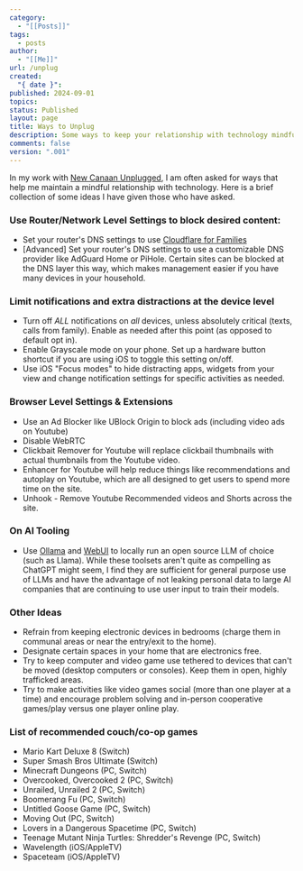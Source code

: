 ```yaml
---
category:
  - "[[Posts]]"
tags:
  - posts
author:
  - "[[Me]]"
url: /unplug
created:
  "{ date }": 
published: 2024-09-01
topics: 
status: Published
layout: page
title: Ways to Unplug
description: Some ways to keep your relationship with technology mindful
comments: false
version: ".001"
---
```


In my work with [New Canaan Unplugged](https://www.newcanaanunplugged.org/), I am often asked for ways that help me maintain a mindful relationship with technology. Here is a brief collection of some ideas I have given those who have asked.

### Use Router/Network Level Settings to block desired content:
 - Set your router's DNS settings to use [Cloudflare for Families](https://developers.cloudflare.com/1.1.1.1/setup/)
 - [Advanced] Set your router's DNS settings to use a customizable DNS provider like AdGuard Home or PiHole. Certain sites can be blocked at the DNS layer this way, which makes management easier if you have many devices in your household.

### Limit notifications and extra distractions at the device level
- Turn off *ALL* notifications on *all* devices, unless absolutely critical (texts, calls from family). Enable as needed after this point (as opposed to default opt in).
- Enable Grayscale mode on your phone. Set up a hardware button shortcut if you are using iOS to toggle this setting on/off. 
- Use iOS "Focus modes" to hide distracting apps, widgets from your view and change notification settings for specific activities as needed.

### Browser Level Settings & Extensions
- Use an Ad Blocker like UBlock Origin to block ads (including video ads on Youtube)
- Disable WebRTC
- Clickbait Remover for Youtube will replace clickbail thumbnails with actual thumbnails from the Youtube video.
- Enhancer for Youtube will help reduce things like recommendations and autoplay on Youtube, which are all designed to get users to spend more time on the site.
- Unhook - Remove Youtube Recommended videos and Shorts across the site.

### On AI Tooling
- Use [Ollama](https://ollama.com/) and [WebUI](https://docs.openwebui.com/) to locally run an open source LLM of choice (such as Llama). While these toolsets aren't quite as compelling as ChatGPT might seem, I find they are sufficient for general purpose use of LLMs and have the advantage of not leaking personal data to large AI companies that are continuing to use user input to train their models.

### Other Ideas
 - Refrain from keeping electronic devices in bedrooms (charge them in communal areas or near the entry/exit to the home).
 - Designate certain spaces in your home that are electronics free.
 - Try to keep computer and video game use tethered to devices that can't be moved (desktop computers or consoles). Keep them in open, highly trafficked areas.
 - Try to make activities like video games social (more than one player at a time) and encourage problem solving and in-person cooperative games/play versus one player online play.

### List of recommended couch/co-op games
 - Mario Kart Deluxe 8 (Switch)
 - Super Smash Bros Ultimate (Switch)
 - Minecraft Dungeons (PC, Switch)
 - Overcooked, Overcooked 2 (PC, Switch)
 - Unrailed, Unrailed 2 (PC, Switch)
 - Boomerang Fu (PC, Switch)
 - Untitled Goose Game (PC, Switch)
 - Moving Out (PC, Switch)
 - Lovers in a Dangerous Spacetime (PC, Switch)
 - Teenage Mutant Ninja Turtles: Shredder's Revenge (PC, Switch)
 - Wavelength (iOS/AppleTV)
 - Spaceteam (iOS/AppleTV)
